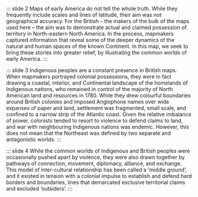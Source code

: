 ::: slide 2
Maps of early America do not tell the whole truth. While they frequently include scales and lines of latitude, their aim
was not geographical accuracy. For the British – the makers of the bulk of the maps used here – the aim was to
demonstrate actual and claimed possession of territory in North-eastern North America. In the process, mapmakers
captured information that reveal some of the deeper dynamics of the natural and human spaces of the known Continent. In
this map, we seek to bring these stories into greater relief, by illustrating the common worlds of early America.
:::

::: slide 3
Indigenous peoples are a constant presence in British maps. When mapmakers portrayed colonial possessions, they were in
fact drawing a coastal, interior, and Continental landscape of the homelands of Indigenous nations, who remained in
control of the majority of North American land and resources in 1780. While they drew colourful boundaries around
British colonies and imposed Anglophone names over wide expanses of paper and land, settlement was fragmented, small
scale, and confined to a narrow strip of the Atlantic coast. Given the relative imbalance of power, colonists tended to
resort to violence to defend claims to land, and war with neighbouring Indigenous nations was endemic. However, this
does not mean that the Northeast was defined by two separate and antagonistic worlds.
:::

::: slide 4
While the common worlds of Indigenous and British peoples were occasionally pushed apart by violence, they were also
drawn together by pathways of connection, movement, diplomacy, alliance, and exchange. This model of inter-cultural
relationship has been called a ‘middle ground’, and it existed in tension with a colonial impulse to establish and
defend hard borders and boundaries, lines that demarcated exclusive territorial claims and excluded ‘outsiders’.
:::
